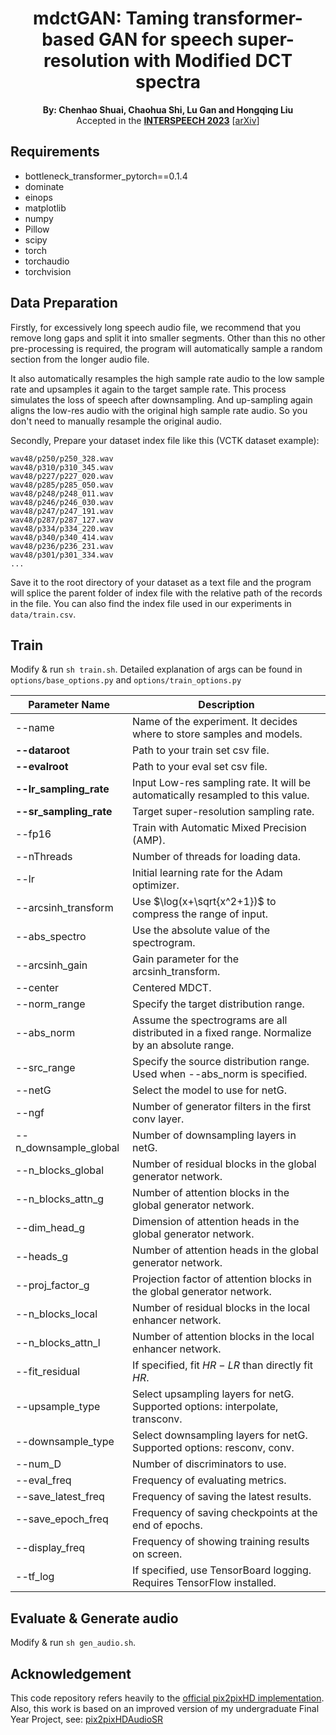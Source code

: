 <div align="center">
  <h1>mdctGAN: Taming transformer-based GAN for speech super-resolution with Modified DCT spectra</h1>
</div>

<div align="center">
<strong>By: Chenhao Shuai, Chaohua Shi, Lu Gan and Hongqing Liu</strong>
</div>

<div align="center">
  Accepted in the <a href="https://www.interspeech2023.org/"><strong>INTERSPEECH 2023</strong></a>  [<a href="https://arxiv.org/abs/2305.11104">arXiv</a>]
</div>

## Requirements
* bottleneck_transformer_pytorch==0.1.4
* dominate
* einops
* matplotlib
* numpy
* Pillow
* scipy
* torch
* torchaudio
* torchvision

## Data Preparation
Firstly, for excessively long speech audio file, we recommend that you remove long gaps and split it into smaller segments. Other than this no other pre-processing is required, the program will automatically sample a random section from the longer audio file.

It also automatically resamples the high sample rate audio to the low sample rate and upsamples it again to the target sample rate. This process simulates the loss of speech after downsampling. And up-sampling again aligns the low-res audio with the original high sample rate audio. So you don't need to manually resample the original audio.

Secondly, Prepare your dataset index file like this (VCTK dataset example):
```
wav48/p250/p250_328.wav
wav48/p310/p310_345.wav
wav48/p227/p227_020.wav
wav48/p285/p285_050.wav
wav48/p248/p248_011.wav
wav48/p246/p246_030.wav
wav48/p247/p247_191.wav
wav48/p287/p287_127.wav
wav48/p334/p334_220.wav
wav48/p340/p340_414.wav
wav48/p236/p236_231.wav
wav48/p301/p301_334.wav
...
```
Save it to the root directory of your dataset as a text file and the program will splice the parent folder of index file with the relative path of the records in the file. You can also find the index file used in our experiments in `data/train.csv`.

## Train
Modify & run `sh train.sh`. Detailed explanation of args can be found in `options/base_options.py` and `options/train_options.py`


| Parameter Name       | Description                                                                                      |
|----------------------|--------------------------------------------------------------------------------------------------|
| --name               | Name of the experiment. It decides where to store samples and models.                            |
| **--dataroot**       | Path to your train set csv file.                                                                 |
| **--evalroot**       | Path to your eval set csv file.                                                                  |
| **--lr_sampling_rate**   | Input Low-res sampling rate. It will be automatically resampled to this value.               |
| **--sr_sampling_rate**   | Target super-resolution sampling rate.                                                       |
| --fp16               | Train with Automatic Mixed Precision (AMP).                                                      |
| --nThreads           | Number of threads for loading data.                                                              |
| --lr                 | Initial learning rate for the Adam optimizer.                                                    |
| --arcsinh_transform  | Use $\log(x+\sqrt{x^2+1})$ to compress the range of input.                                       |
| --abs_spectro        | Use the absolute value of the spectrogram.                                                       |
| --arcsinh_gain       | Gain parameter for the arcsinh_transform.                                                        |
| --center             | Centered MDCT.                                                                                   |
| --norm_range         | Specify the target distribution range.                                                           |
| --abs_norm           | Assume the spectrograms are all distributed in a fixed range. Normalize by an absolute range.    |
| --src_range          | Specify the source distribution range. Used when --abs_norm is specified.                        |
| --netG               | Select the model to use for netG.                                                                |
| --ngf                | Number of generator filters in the first conv layer.                                             |
| --n_downsample_global| Number of downsampling layers in netG.                                                           |
| --n_blocks_global    | Number of residual blocks in the global generator network.                                       |
| --n_blocks_attn_g    | Number of attention blocks in the global generator network.                                      |
| --dim_head_g         | Dimension of attention heads in the global generator network.                                    |
| --heads_g            | Number of attention heads in the global generator network.                                       |
| --proj_factor_g      | Projection factor of attention blocks in the global generator network.                           |
| --n_blocks_local     | Number of residual blocks in the local enhancer network.                                         |
| --n_blocks_attn_l    | Number of attention blocks in the local enhancer network.                                        |
| --fit_residual       | If specified, fit $HR-LR$ than directly fit $HR$.                                                |
| --upsample_type      | Select upsampling layers for netG. Supported options: interpolate, transconv.                    |
| --downsample_type    | Select downsampling layers for netG. Supported options: resconv, conv.                           |
| --num_D              | Number of discriminators to use.                                                                 |
| --eval_freq          | Frequency of evaluating metrics.                                                                 |
| --save_latest_freq   | Frequency of saving the latest results.                                                          |
| --save_epoch_freq    | Frequency of saving checkpoints at the end of epochs.                                            |
| --display_freq       | Frequency of showing training results on screen.                                                 |
| --tf_log             | If specified, use TensorBoard logging. Requires TensorFlow installed.                            |

## Evaluate & Generate audio
Modify & run `sh gen_audio.sh`.

## Acknowledgement
This code repository refers heavily to the [official pix2pixHD implementation](https://github.com/NVIDIA/pix2pixHD). Also, this work is based on an improved version of my undergraduate Final Year Project, see: [pix2pixHDAudioSR](https://github.com/neoncloud/pix2pixHDAudioSR)
